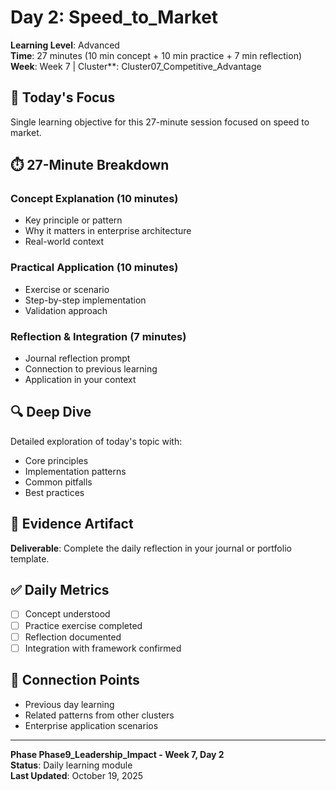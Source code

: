 # Day 2: Speed_to_Market

**Learning Level**: Advanced  
**Time**: 27 minutes (10 min concept + 10 min practice + 7 min reflection)  
**Week**: Week 7 | Cluster**: Cluster07_Competitive_Advantage

## 🎯 Today's Focus

Single learning objective for this 27-minute session focused on speed to market.

## ⏱️ 27-Minute Breakdown

### Concept Explanation (10 minutes)

- Key principle or pattern
- Why it matters in enterprise architecture
- Real-world context

### Practical Application (10 minutes)

- Exercise or scenario
- Step-by-step implementation
- Validation approach

### Reflection & Integration (7 minutes)

- Journal reflection prompt
- Connection to previous learning
- Application in your context

## 🔍 Deep Dive

Detailed exploration of today's topic with:

- Core principles
- Implementation patterns
- Common pitfalls
- Best practices

## 💼 Evidence Artifact

**Deliverable**: Complete the daily reflection in your journal or portfolio template.

## ✅ Daily Metrics

- [ ] Concept understood
- [ ] Practice exercise completed
- [ ] Reflection documented
- [ ] Integration with framework confirmed

## 🔗 Connection Points

- Previous day learning
- Related patterns from other clusters
- Enterprise application scenarios

---

**Phase Phase9_Leadership_Impact - Week 7, Day 2**  
**Status**: Daily learning module  
**Last Updated**: October 19, 2025
